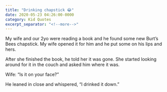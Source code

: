 ```yaml
---
title: "Drinking chapstick 😂"
date: 2020-05-23 04:26:00-0000
category: Kid Quotes
excerpt_separator: "<!--more-->"
---
```


My wife and our 2yo were reading a book and he found some new Burt’s Bees chapstick. My wife opened it for him and he put some on his lips and hers.

After she finished the book, he told her it was gone. She started looking around for it in the couch and asked him where it was.

Wife: “Is it on your face?”

He leaned in close and whispered, “I drinked it down.”
<!--more-->